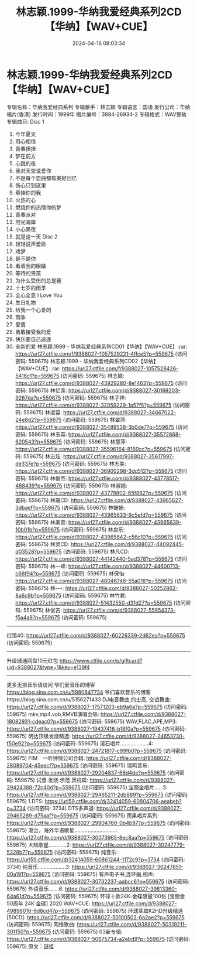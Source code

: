 ﻿---
title: 林志颖.1999-华纳我爱经典系列2CD【华纳】【WAV+CUE】
date: 2024-04-18 08:03:34
categories: WAV车载音乐、镜像
tags: 华语中文
---
# 林志颖.1999-华纳我爱经典系列2CD【华纳】【WAV+CUE】

专辑名称：华纳我爱经典系列
专辑歌手：林志颖
专辑语言：国语
发行公司：华纳唱片(香港)
发行时间：1999年
唱片编号：3984-26934-2
专辑格式：WAV整轨
专辑曲目:
Disc 1
01. 今年夏天
02. 用心相信
03. 青春扭扭
04. 梦在前方
05. 心跳的夜
06. 我对天空说爱你
07. 不是每个恋曲都有美好回忆
08. 伤心只到这里
09. 牵挂你的我
10. 火热的心
11. 燃烧你的热情你的梦
12. 青春派对
13. 阳光海岸
14. 小心黑夜
15. 就是这一天
Disc 2
01. 轻轻说声爱妳
02. 戏梦
03. 是不是你
04. 看着我的眼睛
05. 等待的男孩
06. 为什么受伤的总是我
07. 十七岁的雨季
08. 全心全意 I Love You
09. 生日礼物
10. 给我一个心爱的
11. 雨季
12. 爱情
13. 勇敢接受我的爱
14. 快乐要自己追逐
15. 全新的爱
林志颖.1999 - 华纳我爱经典系列CD01【华纳】【WAV+CUE】.rar: https://url27.ctfile.com/f/9388027-1057529221-4ffce5?p=559675
(访问密码: 559675)
林志颖.1999 - 华纳我爱经典系列CD02【华纳】【WAV+CUE】.rar: https://url27.ctfile.com/f/9388027-1057528426-5416c1?p=559675
(访问密码: 559675)
林志颖: https://url27.ctfile.com/d/9388027-43929280-8e1463?p=559675
(访问密码: 559675)
林忆莲: https://url27.ctfile.com/d/9388027-30169203-9267da?p=559675
(访问密码: 559675)
林子祥: https://url27.ctfile.com/d/9388027-32059229-1a57f5?p=559675
(访问密码: 559675)
林淑容: https://url27.ctfile.com/d/9388027-34667022-24e8d2?p=559675
(访问密码: 559675)
林翠萍: https://url27.ctfile.com/d/9388027-35489538-3b0de7?p=559675
(访问密码: 559675)
林玉英: https://url27.ctfile.com/d/9388027-35572868-620543?p=559675
(访问密码: 559675)
林慧萍: https://url27.ctfile.com/d/9388027-35596164-8160cc?p=559675
(访问密码: 559675)
林志炫: https://url27.ctfile.com/d/9388027-35617997-de337e?p=559675
(访问密码: 559675)
林志美: https://url27.ctfile.com/d/9388027-36900298-3dd512?p=559675
(访问密码: 559675)
林俊杰: https://url27.ctfile.com/d/9388027-43778517-488439?p=559675
(访问密码: 559675)
林淑娟: https://url27.ctfile.com/d/9388027-43778802-65f882?p=559675
(访问密码: 559675)
林珊CD: https://url27.ctfile.com/d/9388027-43965627-3dbaef?p=559675
(访问密码: 559675)
林姗姗: https://url27.ctfile.com/d/9388027-43965633-9c5efd?p=559675
(访问密码: 559675)
林美音: https://url27.ctfile.com/d/9388027-43965639-10b01b?p=559675
(访问密码: 559675)
林良乐: https://url27.ctfile.com/d/9388027-43965642-c56c10?p=559675
(访问密码: 559675)
林灵CD: https://url27.ctfile.com/d/9388027-44092445-d03528?p=559675
(访问密码: 559675)
林凡CD: https://url27.ctfile.com/d/9388027-44142440-5ad378?p=559675
(访问密码: 559675)
林一峰: https://url27.ctfile.com/d/9388027-44600713-c66f94?p=559675
(访问密码: 559675)
林保怡: https://url27.ctfile.com/d/9388027-48046746-55a018?p=559675
(访问密码: 559675)
林---: https://url27.ctfile.com/d/9388027-50252862-8a6c9b?p=559675
(访问密码: 559675)
林竹君: https://url27.ctfile.com/d/9388027-51432550-d31d27?p=559675
(访问密码: 559675)
林俊吉: https://url27.ctfile.com/d/9388027-55854373-f5a4a8?p=559675
(访问密码: 559675)
-----------------------------------------------------------------------------------------
红馆40: https://url27.ctfile.com/d/9388027-60226339-2d62ea?p=559675
(访问密码: 559675)
*****************************************************
升级城通网盘10元红包 https://www.ctfile.com/p/giftcard?uid=9388027&type=1&key=e139f4
**************************
更多无损音乐请访问
爷们爱音乐的博客
https://blog.sina.com.cn/u/5980847734
爷们喜欢音乐的博客https://blog.sina.com.cn/u/5156271433
DJ电音舞曲,的士高, 交谊舞曲: https://url27.ctfile.com/d/9388027-17571203-eb9a6a?p=559675
(访问密码: 559675)
mkv,mp4,vob,RMVB演唱会等: https://url27.ctfile.com/d/9388027-18082931-cdeac0?p=559675
(访问密码: 559675)
WAV,FLAC,APE,MP3: https://url27.ctfile.com/d/9388027-19437416-b18f0a?p=559675
(访问密码: 559675)
明达顶级发烧精选: https://url27.ctfile.com/d/9388027-24653730-f50e92?p=559675
(访问密码: 559675)
滚石唱片...................4: https://url27.ctfile.com/d/9388027-24721817-c99fb0?p=559675
(访问密码: 559675)
FIM　一听钟情公司合辑: https://url27.ctfile.com/d/9388027-28089704-45eecf?p=559675
(访问密码: 559675)
瑞鸣音乐: https://url27.ctfile.com/d/9388027-29204837-66d4de?p=559675
(访问密码: 559675)
试音.发烧.示范.煲机碟: https://url27.ctfile.com/d/9388027-29424388-72c40d?p=559675
(访问密码: 559675)
宝丽金唱片......5: https://url27.ctfile.com/d/9388027-29465211-2db889?p=559675
(访问密码: 559675)
1.DTS: https://url59.ctfile.com/d/32414059-60804706-aeabeb?p=3734
(访问密码: 3734)
DTS多声道: https://url27.ctfile.com/d/9388027-29465289-d75aaf?p=559675
(访问密码: 559675)
雨果唱片系列: https://url27.ctfile.com/d/9388027-29904760-0b4b97?p=559675
(访问密码: 559675)
港台，海外华语歌星............................: https://url27.ctfile.com/d/9388027-30073965-8ec8aa?p=559675
(访问密码: 559675)
大陆歌星............2: https://url27.ctfile.com/d/9388027-30247779-5328b7?p=559675
(访问密码: 559675)
纯音乐: https://url59.ctfile.com/d/32414059-60861244-1172c9?p=3734
(访问密码: 3734)
纯音乐...................3: https://url27.ctfile.com/d/9388027-30247851-00a191?p=559675
(访问密码: 559675)
有声电子书,连环画,相声: https://url27.ctfile.com/d/9388027-30732237-aabcc6?p=559675
(访问密码: 559675)
外语音乐.......6: https://url27.ctfile.com/d/9388027-39813360-64a61d?p=559675
(访问密码: 559675)
环球十款24K-金碟限量100张 [宝丽金50周年 24K 金碟] 2020 WAV+CUE: https://url27.ctfile.com/d/9388027-49896016-6d8cd4?p=559675
(访问密码: 559675)
环球萃取K2HD升级精选[50CD]: https://url27.ctfile.com/d/9388027-50100502-6a2ae2?p=559675
(访问密码: 559675)
网络歌曲: https://url27.ctfile.com/d/9388027-50319211-301150?p=559675
(访问密码: 559675)
03新专辑: https://url27.ctfile.com/d/9388027-50675734-a2ebd9?p=559675
(访问密码: 559675)
原文：[链接](https://blog.sina.com.cn/s/blog_1647c7e760103157m.html)